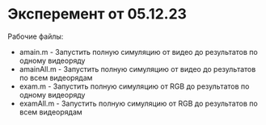 # Эксперемент от 05.12.23

Рабочие файлы:

* amain.m - Запустить полную симуляцию от видео до результатов по одному видеоряду
* amainAll.m - Запустить полную симуляцию от видео до результатов по всем видеорядам
* exam.m - Запустить полную симуляцию от RGB до результатов по одному видеоряду
* examAll.m - Запустить полную симуляцию от RGB до результатов по всем видеорядам
